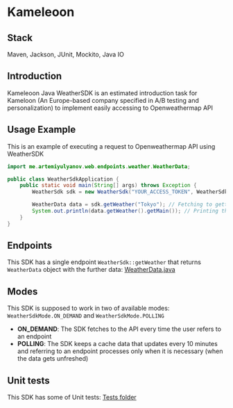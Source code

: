 # Kameleoon

## Stack
Maven, Jackson, JUnit, Mockito, Java IO

## Introduction
Kameleoon Java WeatherSDK is an estimated introduction task for Kameloon (An Europe-based company specified in A/B testing and personalization) to implement easily accessing to Openweathermap API

## Usage Example
This is an example of executing a request to Openweathermap API using WeatherSDK

```java
import me.artemiyulyanov.web.endpoints.weather.WeatherData;

public class WeatherSdkApplication {
    public static void main(String[] args) throws Exception {
        WeatherSdk sdk = new WeatherSdk("YOUR_ACCESS_TOKEN", WeatherSdkMode.POLLING); // Initialization of the SDK instance

        WeatherData data = sdk.getWeather("Tokyo"); // Fetching to getting weather endpoint to the API
        System.out.println(data.getWeather().getMain()); // Printing the weather
    }
}
```
## Endpoints
This SDK has a single endpoint ```WeatherSdk::getWeather``` that returns ```WeatherData``` object with the further data:
[WeatherData.java](src/main/java/me/artemiyulyanov/web/endpoints/weather/WeatherData.java)

## Modes
This SDK is supposed to work in two of available modes: ```WeatherSdkMode.ON_DEMAND``` and ```WeatherSdkMode.POLLING```
- **ON_DEMAND**: The SDK fetches to the API every time the user refers to an endpoint
- **POLLING**: The SDK keeps a cache data that updates every 10 minutes and referring to an endpoint processes only when it is necessary (when the data gets unfreshed)

## Unit tests
This SDK has some of Unit tests:
[Tests folder](src/test/java/me/artemiyulyanov)
